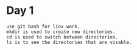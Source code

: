 # Day 1
    use git bash for linx work.
    mkdir is used to create new directories.
    cd is used to switch between directories.
    ls is to see the directories that are visable.
